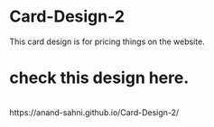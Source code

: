 # Card-Design-2
This card design is for pricing things on the website.
<br/>
# check this design here.
<br/>
https://anand-sahni.github.io/Card-Design-2/

